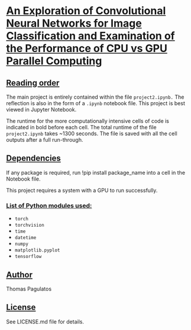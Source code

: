 # <ins>An Exploration of Convolutional Neural Networks for Image Classification and Examination of the Performance of CPU vs GPU Parallel Computing</ins>

## <ins>Reading order</ins>

The main project is entirely contained within the file `project2.ipynb.` The reflection is also in the form of a `.ipynb` notebook file. This project is best viewed in Jupyter Notebook.

The runtime for the more computationally intensive cells of code is indicated in bold before each cell. The total runtime of the file `project2.ipynb` takes ~1300 seconds. The file is saved with all the cell outputs after a full run-through. 

## <ins>Dependencies</ins>

If any package is required, run !pip install package_name into a cell in the Notebook file.

This project requires a system with a GPU to run successfully.

### <ins>List of Python modules used:</ins>

- `torch`
- `torchvision`
- `time`
- `datetime`
- `numpy`
- `matplotlib.pyplot`
- `tensorflow`

## <ins>Author</ins>

Thomas Pagulatos

## <ins>License</ins>

See LICENSE.md file for details.
